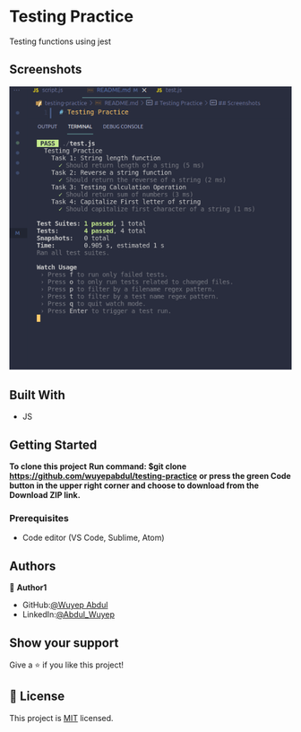 # Testing Practice

Testing functions using jest

## Screenshots

<img src="./testing-practice.png">

## Built With

- JS

## Getting Started

**To clone this project**
**Run command: $git clone https://github.com/wuyepabdul/testing-practice**
**or press the green Code button in the upper right corner and choose to download from the Download ZIP link.**

### Prerequisites

- Code editor (VS Code, Sublime, Atom)

## Authors

👤 **Author1**

- GitHub:[@Wuyep Abdul](https://www.github.com/wuyepabdul)
- LinkedIn:[@Abdul_Wuyep](https://www.linkedin.com/in/abdul-wuyep-6a27721b8/)

## Show your support

Give a ⭐️ if you like this project!

## 📝 License

This project is [MIT](./MIT.md) licensed.
